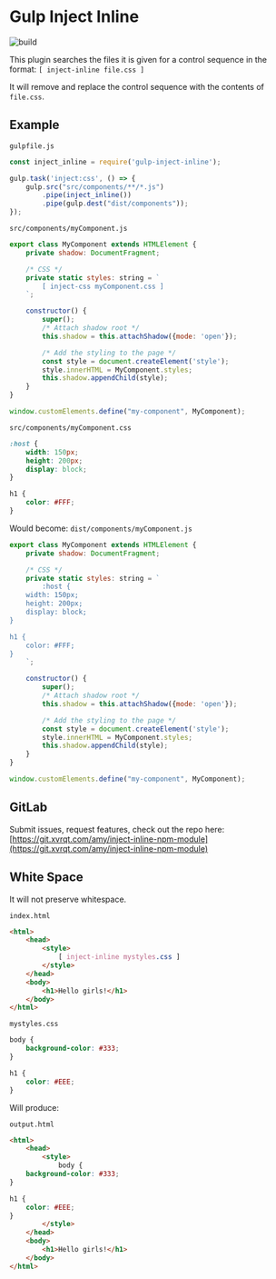 # Gulp Inject Inline

![build](https://example.gitlab.com/amy/inject-inline-npm-module/badges/master/build.svg)

This plugin searches the files it is given for a control sequence in the format:
`[ inject-inline file.css ]`

It will remove and replace the control sequence with the contents of `file.css`. 

## Example

`gulpfile.js`
```javascript
const inject_inline = require('gulp-inject-inline');

gulp.task('inject:css', () => {
	gulp.src("src/components/**/*.js")
		.pipe(inject_inline())
		.pipe(gulp.dest("dist/components"));
});
```

`src/components/myComponent.js`
```javascript
export class MyComponent extends HTMLElement {
    private shadow: DocumentFragment;

    /* CSS */
    private static styles: string = `
        [ inject-css myComponent.css ]
    `;

    constructor() {
        super();
        /* Attach shadow root */
        this.shadow = this.attachShadow({mode: 'open'});

        /* Add the styling to the page */
        const style = document.createElement('style');
        style.innerHTML = MyComponent.styles;
        this.shadow.appendChild(style);
    }
}

window.customElements.define("my-component", MyComponent);
```

`src/components/myComponent.css`
```css
:host {
	width: 150px;
	height: 200px;
	display: block;
}

h1 {
	color: #FFF;
}
```

Would become:
`dist/components/myComponent.js`
```javascript
export class MyComponent extends HTMLElement {
    private shadow: DocumentFragment;

    /* CSS */
    private static styles: string = `
        :host {
	width: 150px;
	height: 200px;
	display: block;
}

h1 {
	color: #FFF;
}
    `;

    constructor() {
        super();
        /* Attach shadow root */
        this.shadow = this.attachShadow({mode: 'open'});

        /* Add the styling to the page */
        const style = document.createElement('style');
        style.innerHTML = MyComponent.styles;
        this.shadow.appendChild(style);
    }
}

window.customElements.define("my-component", MyComponent);
```

## GitLab
Submit issues, request features, check out the repo here: [https://git.xvrqt.com/amy/inject-inline-npm-module](https://git.xvrqt.com/amy/inject-inline-npm-module)

## White Space
It will not preserve whitespace.

`index.html`
```html
<html>
	<head>
		<style>
			[ inject-inline mystyles.css ]
		</style>
	</head>
	<body>
		<h1>Hello girls!</h1>
	</body>
</html>
```

`mystyles.css`
```css
body {
	background-color: #333;
}

h1 {
	color: #EEE;
}
```

Will produce:

`output.html`
```html
<html>
	<head>
		<style>
			body {
	background-color: #333;
}

h1 {
	color: #EEE;
}
		</style>
	</head>
	<body>
		<h1>Hello girls!</h1>
	</body>
</html>
```
